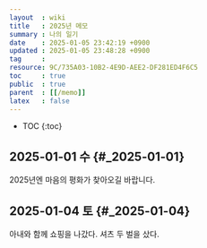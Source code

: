 ```yaml
---
layout  : wiki
title   : 2025년 메모
summary : 나의 일기
date    : 2025-01-05 23:42:19 +0900
updated : 2025-01-05 23:48:28 +0900
tag     : 
resource: 9C/735A03-10B2-4E9D-AEE2-DF281ED4F6C5
toc     : true
public  : true
parent  : [[/memo]]
latex   : false
---
```

* TOC
{:toc}

## 2025-01-01 수 {#_2025-01-01}

2025년엔 마음의 평화가 찾아오길 바랍니다.

## 2025-01-04 토 {#_2025-01-04}

아내와 함께 쇼핑을 나갔다. 셔츠 두 벌을 샀다.

